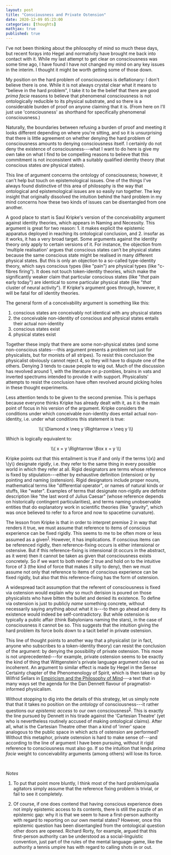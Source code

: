 ```yaml
---
layout: post
title: "Consciousness and Private Ostension"
date: 2020-12-09 05:23:00
categories: [thoughts]
mathjax: true
published: true
---
```


I've not been thinking about the philosophy of mind so much these days, but recent forays into Hegel and normativity have brought me back into contact with it. While my last attempt to get clear on consciousness was some time ago, I have found I have not changed my mind on any key issues in the interim. I thought it might be worth getting some of those down.

My position on the hard problem of consciousness is deflationary: I don't believe there is one. While it is not always crystal clear what it means to "believe in the hard problem", I take it to be the belief that there are good _prima facie_ reasons to believe that phenomenal consciousness is not ontologically reducible to its physical substrate, and so there is a considerable burden of proof on anyone claiming that it is. (From here on I'll just use 'consciousness' as shorthand for specifically phenomenal consciousness.)

Naturally, the boundaries between refusing a burden of proof and meeting it looks different depending on where you're sitting, and so it is unsurprising that there is little agreement on whether denying the hard problem of consciousness amounts to denying consciousness itself. I certainly do not deny the existence of consciousness---what I want to do here is give my own take on what I find to be compelling reasons to believe that this commitment is not inconsistent with a suitably qualified identity theory (that conscious states _are_ physical states).

This line of argument concerns the ontology of consciousness; however, it can't help but touch on epistemological issues. One of the things I've always found distinctive of this area of philosophy is the way that ontological and epistemological issues are so easily run together. The key insight that originally dissolved the intuition behind the hard problem in my mind concerns how these two kinds of issues can be disentangled from one another.

A good place to start is Saul Kripke's version of the conceivability argument against identity theories, which appears in Naming and Necessity. This argument is great for two reason: 1. it makes explicit the epistemic apparatus deployed in reaching its ontological conclusion, and 2. insofar as it works, it has a very broad target. Some arguments against the identity theory only apply to certain versions of it. For instance, the objection from 'multiple realisation' argues that conscious states can't be physical states because the same conscious state might be realised in many different physical states. But this is only an objection to a so-called type-identity theory, which says conscious types (like "pain") are physical types (like "c-fibres firing"). It does not touch token-identity theories, which make the significantly weaker claim that particular conscious states (like "_that_ pain early today") are identical to some particular physical state (like "_that_ cluster of neural activity"). If Kripke's argument goes through, however, it will be fatal for _all_ identity theories.

The general form of a conceivability argument is something like this:

1. conscious states are conceivably not identical with any physical states
2. the conceivable non-identity of conscious and physical states entails their actual non-identity
3. conscious states exist
4. physical states exist

Together these imply that there are some non-physical states (and some non-conscious states---this argument presents a problem not just for physicalists, but for monists of all stripes). To resist this conclusion the physicalist obviously cannot reject 4, so they will have to dispute one of the others. Denying 3 tends to cause people to wig out. Much of the discussion has revolved around 1, with the literature on p-zombies, brains in vats and inverted spectrums intended to provide it with support. Physicalists' attempts to resist the conclusion have often revolved around picking holes in these thought experiments.

Less attention tends to be given to the second premise. This is perhaps because everyone thinks Kripke has already dealt with it, as it is the main point of focus in his version of the argument. Kripke considers the conditions under which conceivable non-identity does entail actual non-identity, i.e. under what conditions this statement is true:

<p align="center" markdown="1">\\( \Diamond x \neq y \Rightarrow x \neq y \\)</p>

Which is logically equivalent to:

<p align="center" markdown="1">\\( x = y \Rightarrow \Box x = y \\)</p>

Kripke points out that this entailment is true if and only if the terms \\(x\\) and \\(y\\) designate _rigidly_, i.e. they refer to the same thing in every possible world in which they refer at all. Rigid designators are terms whose reference is fixed by stipulation---either by exhaustive definition (intension) or by pointing and naming (ostension). Rigid designators include proper nouns, mathematical terms like "differential operator", or names of natural kinds or stuffs, like "water". Examples of terms that designate non-rigidly are definite description like "the last word of Julius Caesar" (whose reference depends on historically contingent particularities), and terms naming unobservable entities that do explanatory work in scientific theories (like "gravity", which was once believed to refer to a force and now to spacetime curvature).

The lesson from Kripke is that in order to interpret premise 2 in way that renders it true, we must assume that reference to items of conscious experience can be fixed rigidly. This seems to me to be often more or less assumed as a given<sup>[1](#r1)</sup>. However, it has implications. If conscious items can be referenced rigidly, then reference-fixing occurs is either intensional or ostensive. But if this reference-fixing is intensional (it occurs in the abstract, as it were) then it cannot be taken as given that consciousness exists concretely. So if we want to both render 2 true and hold on to the intuitive force of 3 (the kind of force that makes it silly to deny), then we must assume not only that reference to items of conscious experience can be fixed rigidly, but also that this reference-fixing has the form of ostension.

A widespread tacit assumption that the referent of consciousness is fixed via ostension would explain why so much derision is poured on those physicalists who have bitten the bullet and denied its existence. To define via ostension is just to publicly _name_ something concrete, without necessarily saying anything about what it is---to then go ahead and deny its existence would indeed be self-contradictory. But while ostension is typically a public affair (think Babylonians naming the stars), in the case of consciousness it cannot be so. This suggests that the intuition giving the hard problem its force boils down to a tacit belief in private ostension.

This line of thought points to another way that a physicalist (or in fact, anyone who subscribes to a token-identity theory) can resist the conclusion of the argument: by denying the possibility of private ostension. This move is not unprecedented---for example, private ostension seems to be exactly the kind of thing that Wittgenstein's private language argument rules out as incoherent. An argument to similar effect is made by Hegel in the Sense Certainty chapter of the Phenomenology of Spirit, which is then taken up by Wilfrid Sellars in [Empiricism and the Philosophy of Mind]({{site.baseurl}}/assets/pdf/sellars-empiricism.pdf)---a text that in many ways set the agenda for the Dan Dennett flavour of pragmatist-informed physicalism.

Without stopping to dig into the details of this strategy, let us simply note that that it takes no position on the _ontology_ of consciousness---it rather questions our _epistemic access_ to our own consciousness<sup>[2](#r2)</sup>. This is exactly the line pursued by Dennett in his tirade against the 'Cartesian Theatre' (yet who is nevertheless routinely accused of making ontological claims). After all, what is the Cartesian Theatre other than a kind of 'inner' space analogous to the public space in which acts of ostension are performed? Without this metaphor, private ostension is hard to make sense of---and according to the line of argument I have been pursuing, without it rigid reference to consciousness must also go. If so the intuition that lends _prima facie_ weight to conceivability arguments (among others) will lose its force.

<br />

_Notes_

1. <a name="r1"></a>To put that point more bluntly, I think most of the hard problem/qualia agitators simply assume that the reference fixing problem is trivial, or fail to see it completely.

2. <a name="r2"></a>Of course, if one does contend that having conscious experience does not imply epistemic access to its contents, there is still the puzzle of an epistemic gap: why it is that we seem to have a first-person authority with regard to reporting on our own mental states? However, once this epistemic question has been disentangled from the ontological question other doors are opened. Richard Rorty, for example, argued that this first-person authority can be understood as a social-linguistic convention, just part of the rules of the mental language-game, like the authority a tennis umpire has with regard to calling shots in or out.
